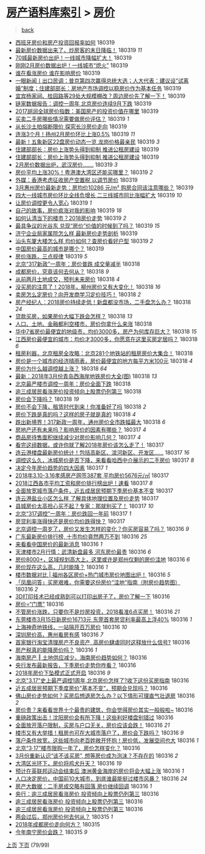 [房产语料库索引](../../README.md)  > [房价](房价.md)
====
> [back](../README.md)

- [西班牙房价和房产投资回报率如何](http://jkwz.applinzi.com/ittc/7082199675988083719.html#%E8%A5%BF%E7%8F%AD%E7%89%99%E6%88%BF%E4%BB%B7%E5%92%8C%E6%88%BF%E4%BA%A7%E6%8A%95%E8%B5%84%E5%9B%9E%E6%8A%A5%E7%8E%87%E5%A6%82%E4%BD%95) 180319  
- [最新房价数据出来了，炒房客的末日降临！](http://jkwz.applinzi.com/ittc/7082198831225897995.html#%E6%9C%80%E6%96%B0%E6%88%BF%E4%BB%B7%E6%95%B0%E6%8D%AE%E5%87%BA%E6%9D%A5%E4%BA%86%EF%BC%8C%E7%82%92%E6%88%BF%E5%AE%A2%E7%9A%84%E6%9C%AB%E6%97%A5%E9%99%8D%E4%B8%B4%EF%BC%81) 180319 *11* 
- [70城最新房价出炉！一线城市降幅扩大！](http://jkwz.applinzi.com/ittc/7082198726812894224.html#70%E5%9F%8E%E6%9C%80%E6%96%B0%E6%88%BF%E4%BB%B7%E5%87%BA%E7%82%89%EF%BC%81%E4%B8%80%E7%BA%BF%E5%9F%8E%E5%B8%82%E9%99%8D%E5%B9%85%E6%89%A9%E5%A4%A7%EF%BC%81) 180319  
- [刚刚2月房价数据出炉！一线城市“熄火”](http://jkwz.applinzi.com/ittc/7082195696751215623.html#%E5%88%9A%E5%88%9A2%E6%9C%88%E6%88%BF%E4%BB%B7%E6%95%B0%E6%8D%AE%E5%87%BA%E7%82%89%EF%BC%81%E4%B8%80%E7%BA%BF%E5%9F%8E%E5%B8%82%E2%80%9C%E7%86%84%E7%81%AB%E2%80%9D) 180319  
- [谁在看涨房价 谁在影响房价](http://jkwz.applinzi.com/ittc/7081010489360647185.html#%E8%B0%81%E5%9C%A8%E7%9C%8B%E6%B6%A8%E6%88%BF%E4%BB%B7+%E8%B0%81%E5%9C%A8%E5%BD%B1%E5%93%8D%E6%88%BF%E4%BB%B7) 180319  
- [一眼新闻丨出口民调：普京第四次赢得总统大选；人大代表：建议设“试离婚”制度；住建部部长：房地产市场调控以稳房价作为基本任务](http://jkwz.applinzi.com/ittc/7082189728504087559.html#%E4%B8%80%E7%9C%BC%E6%96%B0%E9%97%BB%E4%B8%A8%E5%87%BA%E5%8F%A3%E6%B0%91%E8%B0%83%EF%BC%9A%E6%99%AE%E4%BA%AC%E7%AC%AC%E5%9B%9B%E6%AC%A1%E8%B5%A2%E5%BE%97%E6%80%BB%E7%BB%9F%E5%A4%A7%E9%80%89%EF%BC%9B%E4%BA%BA%E5%A4%A7%E4%BB%A3%E8%A1%A8%EF%BC%9A%E5%BB%BA%E8%AE%AE%E8%AE%BE%E2%80%9C%E8%AF%95%E7%A6%BB%E5%A9%9A%E2%80%9D%E5%88%B6%E5%BA%A6%EF%BC%9B%E4%BD%8F%E5%BB%BA%E9%83%A8%E9%83%A8%E9%95%BF%EF%BC%9A%E6%88%BF%E5%9C%B0%E4%BA%A7%E5%B8%82%E5%9C%BA%E8%B0%83%E6%8E%A7%E4%BB%A5%E7%A8%B3%E6%88%BF%E4%BB%B7%E4%BD%9C%E4%B8%BA%E5%9F%BA%E6%9C%AC%E4%BB%BB%E5%8A%A1) 180319  
- [宜宾杨家祠、桂园路等29处大规模棚改？周边房价先了解一下！](http://jkwz.applinzi.com/ittc/7082188609203733521.html#%E5%AE%9C%E5%AE%BE%E6%9D%A8%E5%AE%B6%E7%A5%A0%E3%80%81%E6%A1%82%E5%9B%AD%E8%B7%AF%E7%AD%8929%E5%A4%84%E5%A4%A7%E8%A7%84%E6%A8%A1%E6%A3%9A%E6%94%B9%EF%BC%9F%E5%91%A8%E8%BE%B9%E6%88%BF%E4%BB%B7%E5%85%88%E4%BA%86%E8%A7%A3%E4%B8%80%E4%B8%8B%EF%BC%81) 180319  
- [链家数据报告：调控一周年 北京房价连续9月下跌](http://jkwz.applinzi.com/ittc/7082186255809119248.html#%E9%93%BE%E5%AE%B6%E6%95%B0%E6%8D%AE%E6%8A%A5%E5%91%8A%EF%BC%9A%E8%B0%83%E6%8E%A7%E4%B8%80%E5%91%A8%E5%B9%B4+%E5%8C%97%E4%BA%AC%E6%88%BF%E4%BB%B7%E8%BF%9E%E7%BB%AD9%E6%9C%88%E4%B8%8B%E8%B7%8C) 180319  
- [2017胡润全球房价指数：美国房产的投资价值在哪里](http://jkwz.applinzi.com/ittc/7082186096182297610.html#2017%E8%83%A1%E6%B6%A6%E5%85%A8%E7%90%83%E6%88%BF%E4%BB%B7%E6%8C%87%E6%95%B0%EF%BC%9A%E7%BE%8E%E5%9B%BD%E6%88%BF%E4%BA%A7%E7%9A%84%E6%8A%95%E8%B5%84%E4%BB%B7%E5%80%BC%E5%9C%A8%E5%93%AA%E9%87%8C) 180319  
- [买卖二手房哪些情况需要做房价评估？](http://jkwz.applinzi.com/ittc/7082181440458720266.html#%E4%B9%B0%E5%8D%96%E4%BA%8C%E6%89%8B%E6%88%BF%E5%93%AA%E4%BA%9B%E6%83%85%E5%86%B5%E9%9C%80%E8%A6%81%E5%81%9A%E6%88%BF%E4%BB%B7%E8%AF%84%E4%BC%B0%EF%BC%9F) 180319 *1* 
- [从长沙土拍熔断限价 探究长沙房价走向](http://jkwz.applinzi.com/ittc/7082173914560332807.html#%E4%BB%8E%E9%95%BF%E6%B2%99%E5%9C%9F%E6%8B%8D%E7%86%94%E6%96%AD%E9%99%90%E4%BB%B7+%E6%8E%A2%E7%A9%B6%E9%95%BF%E6%B2%99%E6%88%BF%E4%BB%B7%E8%B5%B0%E5%90%91) 180319  
- [连涨3个月！扬州2月房价环比上涨0.5%](http://jkwz.applinzi.com/ittc/7082166225428022288.html#%E8%BF%9E%E6%B6%A83%E4%B8%AA%E6%9C%88%EF%BC%81%E6%89%AC%E5%B7%9E2%E6%9C%88%E6%88%BF%E4%BB%B7%E7%8E%AF%E6%AF%94%E4%B8%8A%E6%B6%A80.5%25) 180319 *11* 
- [最新！五象新区22盘房价动态一览 龙岗价格最亲民](http://jkwz.applinzi.com/ittc/7082160883273040907.html#%E6%9C%80%E6%96%B0%EF%BC%81%E4%BA%94%E8%B1%A1%E6%96%B0%E5%8C%BA22%E7%9B%98%E6%88%BF%E4%BB%B7%E5%8A%A8%E6%80%81%E4%B8%80%E8%A7%88+%E9%BE%99%E5%B2%97%E4%BB%B7%E6%A0%BC%E6%9C%80%E4%BA%B2%E6%B0%91) 180319 *3* 
- [住建部部长：房价上涨势头得到抑制 推进公租房建设](http://jkwz.applinzi.com/ittc/7082159514407404555.html#%E4%BD%8F%E5%BB%BA%E9%83%A8%E9%83%A8%E9%95%BF%EF%BC%9A%E6%88%BF%E4%BB%B7%E4%B8%8A%E6%B6%A8%E5%8A%BF%E5%A4%B4%E5%BE%97%E5%88%B0%E6%8A%91%E5%88%B6+%E6%8E%A8%E8%BF%9B%E5%85%AC%E7%A7%9F%E6%88%BF%E5%BB%BA%E8%AE%BE) 180319  
- [住建部部长：房价上涨势头得到抑制 推进公租房建设](http://jkwz.applinzi.com/ittc/7082155933054796816.html#%E4%BD%8F%E5%BB%BA%E9%83%A8%E9%83%A8%E9%95%BF%EF%BC%9A%E6%88%BF%E4%BB%B7%E4%B8%8A%E6%B6%A8%E5%8A%BF%E5%A4%B4%E5%BE%97%E5%88%B0%E6%8A%91%E5%88%B6+%E6%8E%A8%E8%BF%9B%E5%85%AC%E7%A7%9F%E6%88%BF%E5%BB%BA%E8%AE%BE) 180319  
- [2月房价数据出炉，武汉房价.......](http://jkwz.applinzi.com/ittc/7082152512037848075.html#2%E6%9C%88%E6%88%BF%E4%BB%B7%E6%95%B0%E6%8D%AE%E5%87%BA%E7%82%89%EF%BC%8C%E6%AD%A6%E6%B1%89%E6%88%BF%E4%BB%B7.......) 180319 *3* 
- [房价平均上涨30%！粤港澳大湾区还能买哪里？](http://jkwz.applinzi.com/ittc/7082143149634094091.html#%E6%88%BF%E4%BB%B7%E5%B9%B3%E5%9D%87%E4%B8%8A%E6%B6%A830%25%EF%BC%81%E7%B2%A4%E6%B8%AF%E6%BE%B3%E5%A4%A7%E6%B9%BE%E5%8C%BA%E8%BF%98%E8%83%BD%E4%B9%B0%E5%93%AA%E9%87%8C%EF%BC%9F) 180319 *2* 
- [外媒：香港考虑征收房产空置税 以调节房价](http://jkwz.applinzi.com/ittc/7082142323620447238.html#%E5%A4%96%E5%AA%92%EF%BC%9A%E9%A6%99%E6%B8%AF%E8%80%83%E8%99%91%E5%BE%81%E6%94%B6%E6%88%BF%E4%BA%A7%E7%A9%BA%E7%BD%AE%E7%A8%8E+%E4%BB%A5%E8%B0%83%E8%8A%82%E6%88%BF%E4%BB%B7) 180319  
- [3月惠州房价最新走势：房均价10286 元/m²  购房合同该注意哪些？](http://jkwz.applinzi.com/ittc/7082137280473203729.html#3%E6%9C%88%E6%83%A0%E5%B7%9E%E6%88%BF%E4%BB%B7%E6%9C%80%E6%96%B0%E8%B5%B0%E5%8A%BF%EF%BC%9A%E6%88%BF%E5%9D%87%E4%BB%B710286+%E5%85%83%2Fm%C2%B2++%E8%B4%AD%E6%88%BF%E5%90%88%E5%90%8C%E8%AF%A5%E6%B3%A8%E6%84%8F%E5%93%AA%E4%BA%9B%EF%BC%9F) 180319  
- [四大一线城市房价环比全线负增长 二三线城市同比涨幅扩大](http://jkwz.applinzi.com/ittc/7082134655384159242.html#%E5%9B%9B%E5%A4%A7%E4%B8%80%E7%BA%BF%E5%9F%8E%E5%B8%82%E6%88%BF%E4%BB%B7%E7%8E%AF%E6%AF%94%E5%85%A8%E7%BA%BF%E8%B4%9F%E5%A2%9E%E9%95%BF+%E4%BA%8C%E4%B8%89%E7%BA%BF%E5%9F%8E%E5%B8%82%E5%90%8C%E6%AF%94%E6%B6%A8%E5%B9%85%E6%89%A9%E5%A4%A7) 180319 *10* 
- [让房价调控更令人宽心](http://jkwz.applinzi.com/ittc/7082121236220216326.html#%E8%AE%A9%E6%88%BF%E4%BB%B7%E8%B0%83%E6%8E%A7%E6%9B%B4%E4%BB%A4%E4%BA%BA%E5%AE%BD%E5%BF%83) 180319 *1* 
- [自己的故事，房价疯涨对我的影响](http://jkwz.applinzi.com/ittc/7082120696786584583.html#%E8%87%AA%E5%B7%B1%E7%9A%84%E6%95%85%E4%BA%8B%EF%BC%8C%E6%88%BF%E4%BB%B7%E7%96%AF%E6%B6%A8%E5%AF%B9%E6%88%91%E7%9A%84%E5%BD%B1%E5%93%8D) 180319 *18* 
- [如何认清当下的楼市？2018房价走势](http://jkwz.applinzi.com/ittc/7082118421640905738.html#%E5%A6%82%E4%BD%95%E8%AE%A4%E6%B8%85%E5%BD%93%E4%B8%8B%E7%9A%84%E6%A5%BC%E5%B8%82%EF%BC%9F2018%E6%88%BF%E4%BB%B7%E8%B5%B0%E5%8A%BF) 180319 *2* 
- [最具争议的光谷东 兑现“房价”价值的时候到了吗？](http://jkwz.applinzi.com/ittc/7082114527342887943.html#%E6%9C%80%E5%85%B7%E4%BA%89%E8%AE%AE%E7%9A%84%E5%85%89%E8%B0%B7%E4%B8%9C+%E5%85%91%E7%8E%B0%E2%80%9C%E6%88%BF%E4%BB%B7%E2%80%9D%E4%BB%B7%E5%80%BC%E7%9A%84%E6%97%B6%E5%80%99%E5%88%B0%E4%BA%86%E5%90%97%EF%BC%9F) 180319 *15* 
- [济宁企业局家属院怎么样 最新房价走势剖析](http://jkwz.applinzi.com/ittc/7082107140611507207.html#%E6%B5%8E%E5%AE%81%E4%BC%81%E4%B8%9A%E5%B1%80%E5%AE%B6%E5%B1%9E%E9%99%A2%E6%80%8E%E4%B9%88%E6%A0%B7+%E6%9C%80%E6%96%B0%E6%88%BF%E4%BB%B7%E8%B5%B0%E5%8A%BF%E5%89%96%E6%9E%90) 180319  
- [汕头东厦大楼怎么样 均价如何？查房价看好户型](http://jkwz.applinzi.com/ittc/7082106050599977990.html#%E6%B1%95%E5%A4%B4%E4%B8%9C%E5%8E%A6%E5%A4%A7%E6%A5%BC%E6%80%8E%E4%B9%88%E6%A0%B7+%E5%9D%87%E4%BB%B7%E5%A6%82%E4%BD%95%EF%BC%9F%E6%9F%A5%E6%88%BF%E4%BB%B7%E7%9C%8B%E5%A5%BD%E6%88%B7%E5%9E%8B) 180319 *2* 
- [中国房价最高的城市是哪个？](http://jkwz.applinzi.com/ittc/7082089465533432849.html#%E4%B8%AD%E5%9B%BD%E6%88%BF%E4%BB%B7%E6%9C%80%E9%AB%98%E7%9A%84%E5%9F%8E%E5%B8%82%E6%98%AF%E5%93%AA%E4%B8%AA%EF%BC%9F) 180319  
- [房价涨跌，三点规律](http://jkwz.applinzi.com/ittc/7081578680029807633.html#%E6%88%BF%E4%BB%B7%E6%B6%A8%E8%B7%8C%EF%BC%8C%E4%B8%89%E7%82%B9%E8%A7%84%E5%BE%8B) 180319 *5* 
- [北京“317新政”一周年：房价普跌 成交量减半](http://jkwz.applinzi.com/ittc/7081929422703952906.html#%E5%8C%97%E4%BA%AC%E2%80%9C317%E6%96%B0%E6%94%BF%E2%80%9D%E4%B8%80%E5%91%A8%E5%B9%B4%EF%BC%9A%E6%88%BF%E4%BB%B7%E6%99%AE%E8%B7%8C+%E6%88%90%E4%BA%A4%E9%87%8F%E5%87%8F%E5%8D%8A) 180318  
- [成都房价，究竟该何去何从？](http://jkwz.applinzi.com/ittc/7081918301276210187.html#%E6%88%90%E9%83%BD%E6%88%BF%E4%BB%B7%EF%BC%8C%E7%A9%B6%E7%AB%9F%E8%AF%A5%E4%BD%95%E5%8E%BB%E4%BD%95%E4%BB%8E%EF%BC%9F) 180318 *9* 
- [从前两月土地成交，预判未来房价](http://jkwz.applinzi.com/ittc/7081887722036003846.html#%E4%BB%8E%E5%89%8D%E4%B8%A4%E6%9C%88%E5%9C%9F%E5%9C%B0%E6%88%90%E4%BA%A4%EF%BC%8C%E9%A2%84%E5%88%A4%E6%9C%AA%E6%9D%A5%E6%88%BF%E4%BB%B7) 180318 *4* 
- [没买房的注意了！2018年，柳州房价又有大变化！](http://jkwz.applinzi.com/ittc/7081870844831990795.html#%E6%B2%A1%E4%B9%B0%E6%88%BF%E7%9A%84%E6%B3%A8%E6%84%8F%E4%BA%86%EF%BC%812018%E5%B9%B4%EF%BC%8C%E6%9F%B3%E5%B7%9E%E6%88%BF%E4%BB%B7%E5%8F%88%E6%9C%89%E5%A4%A7%E5%8F%98%E5%8C%96%EF%BC%81) 180318 *16* 
- [卖房怎么定房价？向开发商学习定价技巧！](http://jkwz.applinzi.com/ittc/7081826097388061707.html#%E5%8D%96%E6%88%BF%E6%80%8E%E4%B9%88%E5%AE%9A%E6%88%BF%E4%BB%B7%EF%BC%9F%E5%90%91%E5%BC%80%E5%8F%91%E5%95%86%E5%AD%A6%E4%B9%A0%E5%AE%9A%E4%BB%B7%E6%8A%80%E5%B7%A7%EF%BC%81) 180318 *2* 
- [房产经纪人：2018房价持续走低！新盘都没市场，二手盘怎么办？](http://jkwz.applinzi.com/ittc/7081812325084693520.html#%E6%88%BF%E4%BA%A7%E7%BB%8F%E7%BA%AA%E4%BA%BA%EF%BC%9A2018%E6%88%BF%E4%BB%B7%E6%8C%81%E7%BB%AD%E8%B5%B0%E4%BD%8E%EF%BC%81%E6%96%B0%E7%9B%98%E9%83%BD%E6%B2%A1%E5%B8%82%E5%9C%BA%EF%BC%8C%E4%BA%8C%E6%89%8B%E7%9B%98%E6%80%8E%E4%B9%88%E5%8A%9E%EF%BC%9F) 180318 *24* 
- [贷款买房，如果房价大幅下跌会怎样？](http://jkwz.applinzi.com/ittc/7081809820296676362.html#%E8%B4%B7%E6%AC%BE%E4%B9%B0%E6%88%BF%EF%BC%8C%E5%A6%82%E6%9E%9C%E6%88%BF%E4%BB%B7%E5%A4%A7%E5%B9%85%E4%B8%8B%E8%B7%8C%E4%BC%9A%E6%80%8E%E6%A0%B7%EF%BC%9F) 180318 *13* 
- [人口、土地、金融都利空楼市，房价你拿什么来涨](http://jkwz.applinzi.com/ittc/7081803369658450961.html#%E4%BA%BA%E5%8F%A3%E3%80%81%E5%9C%9F%E5%9C%B0%E3%80%81%E9%87%91%E8%9E%8D%E9%83%BD%E5%88%A9%E7%A9%BA%E6%A5%BC%E5%B8%82%EF%BC%8C%E6%88%BF%E4%BB%B7%E4%BD%A0%E6%8B%BF%E4%BB%80%E4%B9%88%E6%9D%A5%E6%B6%A8) 180318  
- [华中7省房价最便宜的地级市，均价3000多，房产为何库存巨大？](http://jkwz.applinzi.com/ittc/7081799124737590288.html#%E5%8D%8E%E4%B8%AD7%E7%9C%81%E6%88%BF%E4%BB%B7%E6%9C%80%E4%BE%BF%E5%AE%9C%E7%9A%84%E5%9C%B0%E7%BA%A7%E5%B8%82%EF%BC%8C%E5%9D%87%E4%BB%B73000%E5%A4%9A%EF%BC%8C%E6%88%BF%E4%BA%A7%E4%B8%BA%E4%BD%95%E5%BA%93%E5%AD%98%E5%B7%A8%E5%A4%A7%EF%BC%9F) 180318 *15* 
- [江西房价最便宜的城市：均价才3000多，你愿意在这里买房定居吗？](http://jkwz.applinzi.com/ittc/7081799124762756112.html#%E6%B1%9F%E8%A5%BF%E6%88%BF%E4%BB%B7%E6%9C%80%E4%BE%BF%E5%AE%9C%E7%9A%84%E5%9F%8E%E5%B8%82%EF%BC%9A%E5%9D%87%E4%BB%B7%E6%89%8D3000%E5%A4%9A%EF%BC%8C%E4%BD%A0%E6%84%BF%E6%84%8F%E5%9C%A8%E8%BF%99%E9%87%8C%E4%B9%B0%E6%88%BF%E5%AE%9A%E5%B1%85%E5%90%97%EF%BC%9F) 180318 *6* 
- [租房利器，北京租房全攻略：北京281个地铁站的租房房价大集合！](http://jkwz.applinzi.com/ittc/7081787505185915920.html#%E7%A7%9F%E6%88%BF%E5%88%A9%E5%99%A8%EF%BC%8C%E5%8C%97%E4%BA%AC%E7%A7%9F%E6%88%BF%E5%85%A8%E6%94%BB%E7%95%A5%EF%BC%9A%E5%8C%97%E4%BA%AC281%E4%B8%AA%E5%9C%B0%E9%93%81%E7%AB%99%E7%9A%84%E7%A7%9F%E6%88%BF%E6%88%BF%E4%BB%B7%E5%A4%A7%E9%9B%86%E5%90%88%EF%BC%81) 180318  
- [房价是一个城市的经济晴雨表，房价最便宜的地方每平方米100元](http://jkwz.applinzi.com/ittc/7081521057104397323.html#%E6%88%BF%E4%BB%B7%E6%98%AF%E4%B8%80%E4%B8%AA%E5%9F%8E%E5%B8%82%E7%9A%84%E7%BB%8F%E6%B5%8E%E6%99%B4%E9%9B%A8%E8%A1%A8%EF%BC%8C%E6%88%BF%E4%BB%B7%E6%9C%80%E4%BE%BF%E5%AE%9C%E7%9A%84%E5%9C%B0%E6%96%B9%E6%AF%8F%E5%B9%B3%E6%96%B9%E7%B1%B3100%E5%85%83) 180318 *4* 
- [房价为什么越调控越上涨？](http://jkwz.applinzi.com/ittc/7081771975066534923.html#%E6%88%BF%E4%BB%B7%E4%B8%BA%E4%BB%80%E4%B9%88%E8%B6%8A%E8%B0%83%E6%8E%A7%E8%B6%8A%E4%B8%8A%E6%B6%A8%EF%BC%9F) 180318 *64* 
- [最新：2018年3月份青岛西海岸地铁房价大全(图)](http://jkwz.applinzi.com/ittc/7081771409422681105.html#%E6%9C%80%E6%96%B0%EF%BC%9A2018%E5%B9%B43%E6%9C%88%E4%BB%BD%E9%9D%92%E5%B2%9B%E8%A5%BF%E6%B5%B7%E5%B2%B8%E5%9C%B0%E9%93%81%E6%88%BF%E4%BB%B7%E5%A4%A7%E5%85%A8%28%E5%9B%BE%29) 180318 *13* 
- [北京最严楼市调控一周年：房价全面下跌](http://jkwz.applinzi.com/ittc/7081741277974758417.html#%E5%8C%97%E4%BA%AC%E6%9C%80%E4%B8%A5%E6%A5%BC%E5%B8%82%E8%B0%83%E6%8E%A7%E4%B8%80%E5%91%A8%E5%B9%B4%EF%BC%9A%E6%88%BF%E4%BB%B7%E5%85%A8%E9%9D%A2%E4%B8%8B%E8%B7%8C) 180318  
- [逾三成居民看涨房价投资倾向上股票仍列第三](http://jkwz.applinzi.com/ittc/7081739844718167046.html#%E9%80%BE%E4%B8%89%E6%88%90%E5%B1%85%E6%B0%91%E7%9C%8B%E6%B6%A8%E6%88%BF%E4%BB%B7%E6%8A%95%E8%B5%84%E5%80%BE%E5%90%91%E4%B8%8A%E8%82%A1%E7%A5%A8%E4%BB%8D%E5%88%97%E7%AC%AC%E4%B8%89) 180318  
- [房价会下降吗？](http://jkwz.applinzi.com/ittc/7081737081288393735.html#%E6%88%BF%E4%BB%B7%E4%BC%9A%E4%B8%8B%E9%99%8D%E5%90%97%EF%BC%9F) 180318 *19* 
- [房价不会下降，租赁时代到来！你准备好了吗](http://jkwz.applinzi.com/ittc/7081548243643401222.html#%E6%88%BF%E4%BB%B7%E4%B8%8D%E4%BC%9A%E4%B8%8B%E9%99%8D%EF%BC%8C%E7%A7%9F%E8%B5%81%E6%97%B6%E4%BB%A3%E5%88%B0%E6%9D%A5%EF%BC%81%E4%BD%A0%E5%87%86%E5%A4%87%E5%A5%BD%E4%BA%86%E5%90%97) 180318 *2* 
- [房价下跌是真的吗？这样的房子就是真的](http://jkwz.applinzi.com/ittc/7081661137634722833.html#%E6%88%BF%E4%BB%B7%E4%B8%8B%E8%B7%8C%E6%98%AF%E7%9C%9F%E7%9A%84%E5%90%97%EF%BC%9F%E8%BF%99%E6%A0%B7%E7%9A%84%E6%88%BF%E5%AD%90%E5%B0%B1%E6%98%AF%E7%9C%9F%E7%9A%84) 180318 *4* 
- [跌出新境界！317新政一周年，通州房价全市跌幅最大](http://jkwz.applinzi.com/ittc/7081609728805569542.html#%E8%B7%8C%E5%87%BA%E6%96%B0%E5%A2%83%E7%95%8C%EF%BC%81317%E6%96%B0%E6%94%BF%E4%B8%80%E5%91%A8%E5%B9%B4%EF%BC%8C%E9%80%9A%E5%B7%9E%E6%88%BF%E4%BB%B7%E5%85%A8%E5%B8%82%E8%B7%8C%E5%B9%85%E6%9C%80%E5%A4%A7) 180318 *6* 
- [房地产还有未来吗？影响房价的因素有哪些？](http://jkwz.applinzi.com/ittc/7081575597719684103.html#%E6%88%BF%E5%9C%B0%E4%BA%A7%E8%BF%98%E6%9C%89%E6%9C%AA%E6%9D%A5%E5%90%97%EF%BC%9F%E5%BD%B1%E5%93%8D%E6%88%BF%E4%BB%B7%E7%9A%84%E5%9B%A0%E7%B4%A0%E6%9C%89%E5%93%AA%E4%BA%9B%EF%BC%9F) 180317 *4* 
- [商品房待售面积继续减少对房价影响几何？](http://jkwz.applinzi.com/ittc/7081568436943848454.html#%E5%95%86%E5%93%81%E6%88%BF%E5%BE%85%E5%94%AE%E9%9D%A2%E7%A7%AF%E7%BB%A7%E7%BB%AD%E5%87%8F%E5%B0%91%E5%AF%B9%E6%88%BF%E4%BB%B7%E5%BD%B1%E5%93%8D%E5%87%A0%E4%BD%95%EF%BC%9F) 180317 *4* 
- [看完这组数据，或许你就了解2018年房价该怎么走了！](http://jkwz.applinzi.com/ittc/7081566250901963783.html#%E7%9C%8B%E5%AE%8C%E8%BF%99%E7%BB%84%E6%95%B0%E6%8D%AE%EF%BC%8C%E6%88%96%E8%AE%B8%E4%BD%A0%E5%B0%B1%E4%BA%86%E8%A7%A32018%E5%B9%B4%E6%88%BF%E4%BB%B7%E8%AF%A5%E6%80%8E%E4%B9%88%E8%B5%B0%E4%BA%86%EF%BC%81) 180317  
- [连云港楼盘最新房价统计！包括高新区、滨河新区、开发区……](http://jkwz.applinzi.com/ittc/7081551781752734727.html#%E8%BF%9E%E4%BA%91%E6%B8%AF%E6%A5%BC%E7%9B%98%E6%9C%80%E6%96%B0%E6%88%BF%E4%BB%B7%E7%BB%9F%E8%AE%A1%EF%BC%81%E5%8C%85%E6%8B%AC%E9%AB%98%E6%96%B0%E5%8C%BA%E3%80%81%E6%BB%A8%E6%B2%B3%E6%96%B0%E5%8C%BA%E3%80%81%E5%BC%80%E5%8F%91%E5%8C%BA%E2%80%A6%E2%80%A6) 180317 *16* 
- [调控这么久，冰城房价是否下降，来看看哈西中介展示的二手房价](http://jkwz.applinzi.com/ittc/7081531375763325962.html#%E8%B0%83%E6%8E%A7%E8%BF%99%E4%B9%88%E4%B9%85%EF%BC%8C%E5%86%B0%E5%9F%8E%E6%88%BF%E4%BB%B7%E6%98%AF%E5%90%A6%E4%B8%8B%E9%99%8D%EF%BC%8C%E6%9D%A5%E7%9C%8B%E7%9C%8B%E5%93%88%E8%A5%BF%E4%B8%AD%E4%BB%8B%E5%B1%95%E7%A4%BA%E7%9A%84%E4%BA%8C%E6%89%8B%E6%88%BF%E4%BB%B7) 180317 *8* 
- [决定今年房价趋势的四大因素](http://jkwz.applinzi.com/ittc/7081406479582364679.html#%E5%86%B3%E5%AE%9A%E4%BB%8A%E5%B9%B4%E6%88%BF%E4%BB%B7%E8%B6%8B%E5%8A%BF%E7%9A%84%E5%9B%9B%E5%A4%A7%E5%9B%A0%E7%B4%A0) 180317 *1* 
- [2018年3.10-3.16孝感房产网签387套 平均房价5676元/㎡](http://jkwz.applinzi.com/ittc/7081378214197068817.html#2018%E5%B9%B43.10-3.16%E5%AD%9D%E6%84%9F%E6%88%BF%E4%BA%A7%E7%BD%91%E7%AD%BE387%E5%A5%97+%E5%B9%B3%E5%9D%87%E6%88%BF%E4%BB%B75676%E5%85%83%2F%E3%8E%A1) 180317  
- [2018江西各市平均工资和房价排行榜出炉！速看](http://jkwz.applinzi.com/ittc/7081068609168475153.html#2018%E6%B1%9F%E8%A5%BF%E5%90%84%E5%B8%82%E5%B9%B3%E5%9D%87%E5%B7%A5%E8%B5%84%E5%92%8C%E6%88%BF%E4%BB%B7%E6%8E%92%E8%A1%8C%E6%A6%9C%E5%87%BA%E7%82%89%EF%BC%81%E9%80%9F%E7%9C%8B) 180317 *8* 
- [全面放宽城市落户条件，近五成居民预期下季房价基本不变](http://jkwz.applinzi.com/ittc/7081375386770605062.html#%E5%85%A8%E9%9D%A2%E6%94%BE%E5%AE%BD%E5%9F%8E%E5%B8%82%E8%90%BD%E6%88%B7%E6%9D%A1%E4%BB%B6%EF%BC%8C%E8%BF%91%E4%BA%94%E6%88%90%E5%B1%85%E6%B0%91%E9%A2%84%E6%9C%9F%E4%B8%8B%E5%AD%A3%E6%88%BF%E4%BB%B7%E5%9F%BA%E6%9C%AC%E4%B8%8D%E5%8F%98) 180317  
- [连云港盐业小区怎么样 了解具体地理位置及房价走势](http://jkwz.applinzi.com/ittc/7081365996432786438.html#%E8%BF%9E%E4%BA%91%E6%B8%AF%E7%9B%90%E4%B8%9A%E5%B0%8F%E5%8C%BA%E6%80%8E%E4%B9%88%E6%A0%B7+%E4%BA%86%E8%A7%A3%E5%85%B7%E4%BD%93%E5%9C%B0%E7%90%86%E4%BD%8D%E7%BD%AE%E5%8F%8A%E6%88%BF%E4%BB%B7%E8%B5%B0%E5%8A%BF) 180317  
- [县城房价太高担心买不起？专家：那就别买了！](http://jkwz.applinzi.com/ittc/7081351435491214342.html#%E5%8E%BF%E5%9F%8E%E6%88%BF%E4%BB%B7%E5%A4%AA%E9%AB%98%E6%8B%85%E5%BF%83%E4%B9%B0%E4%B8%8D%E8%B5%B7%EF%BC%9F%E4%B8%93%E5%AE%B6%EF%BC%9A%E9%82%A3%E5%B0%B1%E5%88%AB%E4%B9%B0%E4%BA%86%EF%BC%81) 180317 *10* 
- [北京“317调控”一周年：房价跌回一年前](http://jkwz.applinzi.com/ittc/7081339652634313735.html#%E5%8C%97%E4%BA%AC%E2%80%9C317%E8%B0%83%E6%8E%A7%E2%80%9D%E4%B8%80%E5%91%A8%E5%B9%B4%EF%BC%9A%E6%88%BF%E4%BB%B7%E8%B7%8C%E5%9B%9E%E4%B8%80%E5%B9%B4%E5%89%8D) 180317 *1* 
- [房贷利率涨得快还是房价均价跌得快？](http://jkwz.applinzi.com/ittc/7081137396269974534.html#%E6%88%BF%E8%B4%B7%E5%88%A9%E7%8E%87%E6%B6%A8%E5%BE%97%E5%BF%AB%E8%BF%98%E6%98%AF%E6%88%BF%E4%BB%B7%E5%9D%87%E4%BB%B7%E8%B7%8C%E5%BE%97%E5%BF%AB%EF%BC%9F) 180317  
- [北京调控一周岁了，房价又发生怎样的变化？你买房容易了吗？](http://jkwz.applinzi.com/ittc/7081176594351916042.html#%E5%8C%97%E4%BA%AC%E8%B0%83%E6%8E%A7%E4%B8%80%E5%91%A8%E5%B2%81%E4%BA%86%EF%BC%8C%E6%88%BF%E4%BB%B7%E5%8F%88%E5%8F%91%E7%94%9F%E6%80%8E%E6%A0%B7%E7%9A%84%E5%8F%98%E5%8C%96%EF%BC%9F%E4%BD%A0%E4%B9%B0%E6%88%BF%E5%AE%B9%E6%98%93%E4%BA%86%E5%90%97%EF%BC%9F) 180316 *9* 
- [广东最新房价排行榜, 十市均价竟然两万不到](http://jkwz.applinzi.com/ittc/7081216641872692241.html#%E5%B9%BF%E4%B8%9C%E6%9C%80%E6%96%B0%E6%88%BF%E4%BB%B7%E6%8E%92%E8%A1%8C%E6%A6%9C%2C+%E5%8D%81%E5%B8%82%E5%9D%87%E4%BB%B7%E7%AB%9F%E7%84%B6%E4%B8%A4%E4%B8%87%E4%B8%8D%E5%88%B0) 180316 *25* 
- [来看看中国房价的最新消息](http://jkwz.applinzi.com/ittc/7081202841710756880.html#%E6%9D%A5%E7%9C%8B%E7%9C%8B%E4%B8%AD%E5%9B%BD%E6%88%BF%E4%BB%B7%E7%9A%84%E6%9C%80%E6%96%B0%E6%B6%88%E6%81%AF) 180316 *1* 
- [天津楼市2月行情：武清新盘最多 河东房价最贵](http://jkwz.applinzi.com/ittc/7081185641197208587.html#%E5%A4%A9%E6%B4%A5%E6%A5%BC%E5%B8%822%E6%9C%88%E8%A1%8C%E6%83%85%EF%BC%9A%E6%AD%A6%E6%B8%85%E6%96%B0%E7%9B%98%E6%9C%80%E5%A4%9A+%E6%B2%B3%E4%B8%9C%E6%88%BF%E4%BB%B7%E6%9C%80%E8%B4%B5) 180316 *6* 
- [房价8000+，区域规划高大上，这里或许是郑州仅剩的房价洼地](http://jkwz.applinzi.com/ittc/7081173926724240390.html#%E6%88%BF%E4%BB%B78000%2B%EF%BC%8C%E5%8C%BA%E5%9F%9F%E8%A7%84%E5%88%92%E9%AB%98%E5%A4%A7%E4%B8%8A%EF%BC%8C%E8%BF%99%E9%87%8C%E6%88%96%E8%AE%B8%E6%98%AF%E9%83%91%E5%B7%9E%E4%BB%85%E5%89%A9%E7%9A%84%E6%88%BF%E4%BB%B7%E6%B4%BC%E5%9C%B0) 180316 *6* 
- [房价现在这么高，几时能降？](http://jkwz.applinzi.com/ittc/7081169928348763146.html#%E6%88%BF%E4%BB%B7%E7%8E%B0%E5%9C%A8%E8%BF%99%E4%B9%88%E9%AB%98%EF%BC%8C%E5%87%A0%E6%97%B6%E8%83%BD%E9%99%8D%EF%BC%9F) 180316 *1* 
- [楼市数据对比 | 福州各区房价+热门城市房价地图出炉！](http://jkwz.applinzi.com/ittc/7081167858430379015.html#%E6%A5%BC%E5%B8%82%E6%95%B0%E6%8D%AE%E5%AF%B9%E6%AF%94+%7C+%E7%A6%8F%E5%B7%9E%E5%90%84%E5%8C%BA%E6%88%BF%E4%BB%B7%2B%E7%83%AD%E9%97%A8%E5%9F%8E%E5%B8%82%E6%88%BF%E4%BB%B7%E5%9C%B0%E5%9B%BE%E5%87%BA%E7%82%89%EF%BC%81) 180316 *5* 
- [「凤凰问答」买房艰难，你需要这份房价“洼地”指南（附房价趋势图）](http://jkwz.applinzi.com/ittc/7081155987409208336.html#%E3%80%8C%E5%87%A4%E5%87%B0%E9%97%AE%E7%AD%94%E3%80%8D%E4%B9%B0%E6%88%BF%E8%89%B0%E9%9A%BE%EF%BC%8C%E4%BD%A0%E9%9C%80%E8%A6%81%E8%BF%99%E4%BB%BD%E6%88%BF%E4%BB%B7%E2%80%9C%E6%B4%BC%E5%9C%B0%E2%80%9D%E6%8C%87%E5%8D%97%EF%BC%88%E9%99%84%E6%88%BF%E4%BB%B7%E8%B6%8B%E5%8A%BF%E5%9B%BE%EF%BC%89) 180316 *2* 
- [3D打印技术已经成熟到可以打印出房子了，房价了解一下](http://jkwz.applinzi.com/ittc/7081153672140817415.html#3D%E6%89%93%E5%8D%B0%E6%8A%80%E6%9C%AF%E5%B7%B2%E7%BB%8F%E6%88%90%E7%86%9F%E5%88%B0%E5%8F%AF%E4%BB%A5%E6%89%93%E5%8D%B0%E5%87%BA%E6%88%BF%E5%AD%90%E4%BA%86%EF%BC%8C%E6%88%BF%E4%BB%B7%E4%BA%86%E8%A7%A3%E4%B8%80%E4%B8%8B) 180316  
- [房价=“门票”](http://jkwz.applinzi.com/ittc/7081136350663541771.html#%E6%88%BF%E4%BB%B7%3D%E2%80%9C%E9%97%A8%E7%A5%A8%E2%80%9D) 180316  
- [不管房价涨跌，只要你不是炒房投资，2018看准6点买房！](http://jkwz.applinzi.com/ittc/7081134498983183366.html#%E4%B8%8D%E7%AE%A1%E6%88%BF%E4%BB%B7%E6%B6%A8%E8%B7%8C%EF%BC%8C%E5%8F%AA%E8%A6%81%E4%BD%A0%E4%B8%8D%E6%98%AF%E7%82%92%E6%88%BF%E6%8A%95%E8%B5%84%EF%BC%8C2018%E7%9C%8B%E5%87%866%E7%82%B9%E4%B9%B0%E6%88%BF%EF%BC%81) 180316 *21* 
- [东莞楼市3月15日新房价16713元 东莞首套房贷利率最高上浮40%](http://jkwz.applinzi.com/ittc/7081132479702631435.html#%E4%B8%9C%E8%8E%9E%E6%A5%BC%E5%B8%823%E6%9C%8815%E6%97%A5%E6%96%B0%E6%88%BF%E4%BB%B716713%E5%85%83+%E4%B8%9C%E8%8E%9E%E9%A6%96%E5%A5%97%E6%88%BF%E8%B4%B7%E5%88%A9%E7%8E%87%E6%9C%80%E9%AB%98%E4%B8%8A%E6%B5%AE40%25) 180316 *1* 
- [上海神奇地铁线，一站隔开百万房价](http://jkwz.applinzi.com/ittc/7081121111062610950.html#%E4%B8%8A%E6%B5%B7%E7%A5%9E%E5%A5%87%E5%9C%B0%E9%93%81%E7%BA%BF%EF%BC%8C%E4%B8%80%E7%AB%99%E9%9A%94%E5%BC%80%E7%99%BE%E4%B8%87%E6%88%BF%E4%BB%B7) 180316 *10* 
- [深圳房价高，惠州看房有感](http://jkwz.applinzi.com/ittc/7081120724817544198.html#%E6%B7%B1%E5%9C%B3%E6%88%BF%E4%BB%B7%E9%AB%98%EF%BC%8C%E6%83%A0%E5%B7%9E%E7%9C%8B%E6%88%BF%E6%9C%89%E6%84%9F) 180316 *7* 
- [首家银行淘宝清理房产不良资产, 高房价肆虐同时这释放什么信号?](http://jkwz.applinzi.com/ittc/7081117083771601931.html#%E9%A6%96%E5%AE%B6%E9%93%B6%E8%A1%8C%E6%B7%98%E5%AE%9D%E6%B8%85%E7%90%86%E6%88%BF%E4%BA%A7%E4%B8%8D%E8%89%AF%E8%B5%84%E4%BA%A7%2C+%E9%AB%98%E6%88%BF%E4%BB%B7%E8%82%86%E8%99%90%E5%90%8C%E6%97%B6%E8%BF%99%E9%87%8A%E6%94%BE%E4%BB%80%E4%B9%88%E4%BF%A1%E5%8F%B7%3F) 180316  
- [房产税真的能降房价吗？](http://jkwz.applinzi.com/ittc/7081107873335870470.html#%E6%88%BF%E4%BA%A7%E7%A8%8E%E7%9C%9F%E7%9A%84%E8%83%BD%E9%99%8D%E6%88%BF%E4%BB%B7%E5%90%97%EF%BC%9F) 180316 *1* 
- [海南房产 ‖ 土地供应减少，海南房价趋势如何？](http://jkwz.applinzi.com/ittc/7081106444227445770.html#%E6%B5%B7%E5%8D%97%E6%88%BF%E4%BA%A7+%E2%80%96+%E5%9C%9F%E5%9C%B0%E4%BE%9B%E5%BA%94%E5%87%8F%E5%B0%91%EF%BC%8C%E6%B5%B7%E5%8D%97%E6%88%BF%E4%BB%B7%E8%B6%8B%E5%8A%BF%E5%A6%82%E4%BD%95%EF%BC%9F) 180316  
- [央行发布最新报告，下季房价走势你咋看？](http://jkwz.applinzi.com/ittc/7081089067012064262.html#%E5%A4%AE%E8%A1%8C%E5%8F%91%E5%B8%83%E6%9C%80%E6%96%B0%E6%8A%A5%E5%91%8A%EF%BC%8C%E4%B8%8B%E5%AD%A3%E6%88%BF%E4%BB%B7%E8%B5%B0%E5%8A%BF%E4%BD%A0%E5%92%8B%E7%9C%8B%EF%BC%9F) 180316  
- [2018年房价下坠模式正式开启](http://jkwz.applinzi.com/ittc/7081010889572746246.html#2018%E5%B9%B4%E6%88%BF%E4%BB%B7%E4%B8%8B%E5%9D%A0%E6%A8%A1%E5%BC%8F%E6%AD%A3%E5%BC%8F%E5%BC%80%E5%90%AF) 180316 *9* 
- [北京&quot;3.17&quot;史上最严调控1周年,北京房价怎样了?收下这份买房指南](http://jkwz.applinzi.com/ittc/7081084046430176273.html#%E5%8C%97%E4%BA%AC%26quot%3B3.17%26quot%3B%E5%8F%B2%E4%B8%8A%E6%9C%80%E4%B8%A5%E8%B0%83%E6%8E%A71%E5%91%A8%E5%B9%B4%2C%E5%8C%97%E4%BA%AC%E6%88%BF%E4%BB%B7%E6%80%8E%E6%A0%B7%E4%BA%86%3F%E6%94%B6%E4%B8%8B%E8%BF%99%E4%BB%BD%E4%B9%B0%E6%88%BF%E6%8C%87%E5%8D%97) 180316  
- [近五成居民预期下季度房价&quot;基本不变&quot;，预期会兑现吗？](http://jkwz.applinzi.com/ittc/7081062837411906567.html#%E8%BF%91%E4%BA%94%E6%88%90%E5%B1%85%E6%B0%91%E9%A2%84%E6%9C%9F%E4%B8%8B%E5%AD%A3%E5%BA%A6%E6%88%BF%E4%BB%B7%26quot%3B%E5%9F%BA%E6%9C%AC%E4%B8%8D%E5%8F%98%26quot%3B%EF%BC%8C%E9%A2%84%E6%9C%9F%E4%BC%9A%E5%85%91%E7%8E%B0%E5%90%97%EF%BC%9F) 180316  
- [佛山房价走势如何？买房后想退房怎么办？以下情形可理直气壮退房](http://jkwz.applinzi.com/ittc/7081057394711069703.html#%E4%BD%9B%E5%B1%B1%E6%88%BF%E4%BB%B7%E8%B5%B0%E5%8A%BF%E5%A6%82%E4%BD%95%EF%BC%9F%E4%B9%B0%E6%88%BF%E5%90%8E%E6%83%B3%E9%80%80%E6%88%BF%E6%80%8E%E4%B9%88%E5%8A%9E%EF%BC%9F%E4%BB%A5%E4%B8%8B%E6%83%85%E5%BD%A2%E5%8F%AF%E7%90%86%E7%9B%B4%E6%B0%94%E5%A3%AE%E9%80%80%E6%88%BF) 180316 *2* 
- [房价贵？来看看世界十个最贵的建筑，你会觉得房价其实一般般啦~](http://jkwz.applinzi.com/ittc/7081057103114667025.html#%E6%88%BF%E4%BB%B7%E8%B4%B5%EF%BC%9F%E6%9D%A5%E7%9C%8B%E7%9C%8B%E4%B8%96%E7%95%8C%E5%8D%81%E4%B8%AA%E6%9C%80%E8%B4%B5%E7%9A%84%E5%BB%BA%E7%AD%91%EF%BC%8C%E4%BD%A0%E4%BC%9A%E8%A7%89%E5%BE%97%E6%88%BF%E4%BB%B7%E5%85%B6%E5%AE%9E%E4%B8%80%E8%88%AC%E8%88%AC%E5%95%A6%7E) 180316  
- [重磅政策出击！沈阳房价会有所下降！这些利好楼盘别错过](http://jkwz.applinzi.com/ittc/7081037647101559824.html#%E9%87%8D%E7%A3%85%E6%94%BF%E7%AD%96%E5%87%BA%E5%87%BB%EF%BC%81%E6%B2%88%E9%98%B3%E6%88%BF%E4%BB%B7%E4%BC%9A%E6%9C%89%E6%89%80%E4%B8%8B%E9%99%8D%EF%BC%81%E8%BF%99%E4%BA%9B%E5%88%A9%E5%A5%BD%E6%A5%BC%E7%9B%98%E5%88%AB%E9%94%99%E8%BF%87) 180316  
- [全面放开落户限制，买房与户口无关，房价应该会跌！](http://jkwz.applinzi.com/ittc/7081034517559378951.html#%E5%85%A8%E9%9D%A2%E6%94%BE%E5%BC%80%E8%90%BD%E6%88%B7%E9%99%90%E5%88%B6%EF%BC%8C%E4%B9%B0%E6%88%BF%E4%B8%8E%E6%88%B7%E5%8F%A3%E6%97%A0%E5%85%B3%EF%BC%8C%E6%88%BF%E4%BB%B7%E5%BA%94%E8%AF%A5%E4%BC%9A%E8%B7%8C%EF%BC%81) 180316 *21* 
- [楼市又有大举措！租房也可在大城市落户了，房价会下跌吗？](http://jkwz.applinzi.com/ittc/7081029749323596816.html#%E6%A5%BC%E5%B8%82%E5%8F%88%E6%9C%89%E5%A4%A7%E4%B8%BE%E6%8E%AA%EF%BC%81%E7%A7%9F%E6%88%BF%E4%B9%9F%E5%8F%AF%E5%9C%A8%E5%A4%A7%E5%9F%8E%E5%B8%82%E8%90%BD%E6%88%B7%E4%BA%86%EF%BC%8C%E6%88%BF%E4%BB%B7%E4%BC%9A%E4%B8%8B%E8%B7%8C%E5%90%97%EF%BC%9F) 180316 *9* 
- [落户条件放宽，这些城市向老百姓敞开怀抱！房价低，发展空间也大](http://jkwz.applinzi.com/ittc/7081029749403288583.html#%E8%90%BD%E6%88%B7%E6%9D%A1%E4%BB%B6%E6%94%BE%E5%AE%BD%EF%BC%8C%E8%BF%99%E4%BA%9B%E5%9F%8E%E5%B8%82%E5%90%91%E8%80%81%E7%99%BE%E5%A7%93%E6%95%9E%E5%BC%80%E6%80%80%E6%8A%B1%EF%BC%81%E6%88%BF%E4%BB%B7%E4%BD%8E%EF%BC%8C%E5%8F%91%E5%B1%95%E7%A9%BA%E9%97%B4%E4%B9%9F%E5%A4%A7) 180316 *1* 
- [北京“3·17”楼市限购一年了，房价怎样变化？](http://jkwz.applinzi.com/ittc/7081021677645595654.html#%E5%8C%97%E4%BA%AC%E2%80%9C3%C2%B717%E2%80%9D%E6%A5%BC%E5%B8%82%E9%99%90%E8%B4%AD%E4%B8%80%E5%B9%B4%E4%BA%86%EF%BC%8C%E6%88%BF%E4%BB%B7%E6%80%8E%E6%A0%B7%E5%8F%98%E5%8C%96%EF%BC%9F) 180316  
- [3月份重新认识“该不该买房”, 想等房价成为泡沫？不存在的](http://jkwz.applinzi.com/ittc/7081020363410768912.html#3%E6%9C%88%E4%BB%BD%E9%87%8D%E6%96%B0%E8%AE%A4%E8%AF%86%E2%80%9C%E8%AF%A5%E4%B8%8D%E8%AF%A5%E4%B9%B0%E6%88%BF%E2%80%9D%2C+%E6%83%B3%E7%AD%89%E6%88%BF%E4%BB%B7%E6%88%90%E4%B8%BA%E6%B3%A1%E6%B2%AB%EF%BC%9F%E4%B8%8D%E5%AD%98%E5%9C%A8%E7%9A%84) 180316 *2* 
- [大湾区光环下，房价将鸡犬升天？](http://jkwz.applinzi.com/ittc/7081007499669144587.html#%E5%A4%A7%E6%B9%BE%E5%8C%BA%E5%85%89%E7%8E%AF%E4%B8%8B%EF%BC%8C%E6%88%BF%E4%BB%B7%E5%B0%86%E9%B8%A1%E7%8A%AC%E5%8D%87%E5%A4%A9%EF%BC%9F) 180316 *19* 
- [预计在英联邦运动会结束后 澳洲黄金海岸的房价将会大幅上涨](http://jkwz.applinzi.com/ittc/7079923817415967755.html#%E9%A2%84%E8%AE%A1%E5%9C%A8%E8%8B%B1%E8%81%94%E9%82%A6%E8%BF%90%E5%8A%A8%E4%BC%9A%E7%BB%93%E6%9D%9F%E5%90%8E+%E6%BE%B3%E6%B4%B2%E9%BB%84%E9%87%91%E6%B5%B7%E5%B2%B8%E7%9A%84%E6%88%BF%E4%BB%B7%E5%B0%86%E4%BC%9A%E5%A4%A7%E5%B9%85%E4%B8%8A%E6%B6%A8) 180316 *1* 
- [人口决定房价，中国前10大城市，到底谁最能挺过楼市风暴？](http://jkwz.applinzi.com/ittc/7080991997165044746.html#%E4%BA%BA%E5%8F%A3%E5%86%B3%E5%AE%9A%E6%88%BF%E4%BB%B7%EF%BC%8C%E4%B8%AD%E5%9B%BD%E5%89%8D10%E5%A4%A7%E5%9F%8E%E5%B8%82%EF%BC%8C%E5%88%B0%E5%BA%95%E8%B0%81%E6%9C%80%E8%83%BD%E6%8C%BA%E8%BF%87%E6%A5%BC%E5%B8%82%E9%A3%8E%E6%9A%B4%EF%BC%9F) 180316 *24* 
- [房产大数据：二手房成交略有回落 房价继续回调](http://jkwz.applinzi.com/ittc/7080981602211726346.html#%E6%88%BF%E4%BA%A7%E5%A4%A7%E6%95%B0%E6%8D%AE%EF%BC%9A%E4%BA%8C%E6%89%8B%E6%88%BF%E6%88%90%E4%BA%A4%E7%95%A5%E6%9C%89%E5%9B%9E%E8%90%BD+%E6%88%BF%E4%BB%B7%E7%BB%A7%E7%BB%AD%E5%9B%9E%E8%B0%83) 180316 *1* 
- [央行：逾三成居民看涨房价 投资倾向上股票仍列第三](http://jkwz.applinzi.com/ittc/7080969472242615307.html#%E5%A4%AE%E8%A1%8C%EF%BC%9A%E9%80%BE%E4%B8%89%E6%88%90%E5%B1%85%E6%B0%91%E7%9C%8B%E6%B6%A8%E6%88%BF%E4%BB%B7+%E6%8A%95%E8%B5%84%E5%80%BE%E5%90%91%E4%B8%8A%E8%82%A1%E7%A5%A8%E4%BB%8D%E5%88%97%E7%AC%AC%E4%B8%89) 180316  
- [逾三成居民看涨房价 投资倾向上股票仍列第三](http://jkwz.applinzi.com/ittc/7080965635775661063.html#%E9%80%BE%E4%B8%89%E6%88%90%E5%B1%85%E6%B0%91%E7%9C%8B%E6%B6%A8%E6%88%BF%E4%BB%B7+%E6%8A%95%E8%B5%84%E5%80%BE%E5%90%91%E4%B8%8A%E8%82%A1%E7%A5%A8%E4%BB%8D%E5%88%97%E7%AC%AC%E4%B8%89) 180316  
- [逾三成居民看涨房价 投资倾向上股票仍列第三](http://jkwz.applinzi.com/ittc/7080861177402098695.html#%E9%80%BE%E4%B8%89%E6%88%90%E5%B1%85%E6%B0%91%E7%9C%8B%E6%B6%A8%E6%88%BF%E4%BB%B7+%E6%8A%95%E8%B5%84%E5%80%BE%E5%90%91%E4%B8%8A%E8%82%A1%E7%A5%A8%E4%BB%8D%E5%88%97%E7%AC%AC%E4%B8%89) 180316  
- [两会过后，郑州房价何去何从？](http://jkwz.applinzi.com/ittc/7080848287584486417.html#%E4%B8%A4%E4%BC%9A%E8%BF%87%E5%90%8E%EF%BC%8C%E9%83%91%E5%B7%9E%E6%88%BF%E4%BB%B7%E4%BD%95%E5%8E%BB%E4%BD%95%E4%BB%8E%EF%BC%9F) 180315 *1* 
- [2018年成都房价走向何方？](http://jkwz.applinzi.com/ittc/7080824410678494219.html#2018%E5%B9%B4%E6%88%90%E9%83%BD%E6%88%BF%E4%BB%B7%E8%B5%B0%E5%90%91%E4%BD%95%E6%96%B9%EF%BC%9F) 180315  
- [今年南宁房价会跌？](http://jkwz.applinzi.com/ittc/7080816580584014865.html#%E4%BB%8A%E5%B9%B4%E5%8D%97%E5%AE%81%E6%88%BF%E4%BB%B7%E4%BC%9A%E8%B7%8C%EF%BC%9F) 180315 *9* 


 [上页](房价80.md) [下页](房价78.md)          (79/99)